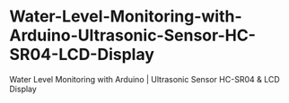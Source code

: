 # Water-Level-Monitoring-with-Arduino-Ultrasonic-Sensor-HC-SR04-LCD-Display
Water Level Monitoring with Arduino | Ultrasonic Sensor HC-SR04 &amp; LCD Display

